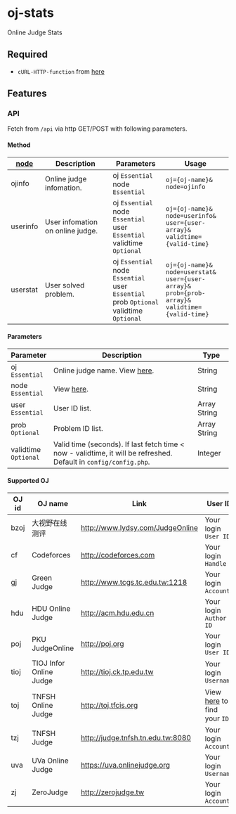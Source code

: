 # oj-stats
Online Judge Stats

Required
---
* `cURL-HTTP-function` from [here](https://github.com/Xi-Plus/cURL-HTTP-function)

Features
---
### API
Fetch from `/api` via http GET/POST with following parameters.

#### Method
| [node](README.md#parameters) | Description | Parameters | Usage |
|---|---|---|---|
| ojinfo | Online judge infomation. | oj `Essential` <br> node `Essential` | `oj={oj-name}&`<br>`node=ojinfo` |
| userinfo | User infomation on online judge. | oj `Essential` <br> node `Essential` <br> user `Essential` <br> validtime `Optional` | `oj={oj-name}&`<br>`node=userinfo&`<br>`user={user-array}&`<br>`validtime={valid-time}` |
| userstat | User solved problem. | oj `Essential` <br> node `Essential` <br> user `Essential` <br> prob `Optional` <br> validtime `Optional` | `oj={oj-name}&`<br>`node=userstat&`<br>`user={user-array}&`<br>`prob={prob-array}&`<br>`validtime={valid-time}` |

#### Parameters
| Parameter | Description | Type |
|---|---|---|
| oj <br> `Essential` | Online judge name. View [here](README.md#supported-oj). | String |
| node <br> `Essential` | View [here](README.md#method). | String |
| user <br> `Essential` | User ID list. | Array String |
| prob <br> `Optional` | Problem ID list. | Array String |
| validtime <br> `Optional` | Valid time (seconds). If last fetch time < now - validtime, it will be refreshed. Default in `config/config.php`. | Integer |

#### Supported OJ
| OJ id | OJ name | Link | User ID |
|-----------|-------------------|---|---|
| bzoj | 大视野在线测评 | http://www.lydsy.com/JudgeOnline | Your login `User ID` |
| cf | Codeforces | http://codeforces.com | Your login `Handle` |
| gj | Green Judge | http://www.tcgs.tc.edu.tw:1218 | Your login `Account` |
| hdu | HDU Online Judge | http://acm.hdu.edu.cn | Your login `Author ID` |
| poj | PKU JudgeOnline | http://poj.org | Your login `User ID` |
| tioj | TIOJ Infor Online Judge | http://tioj.ck.tp.edu.tw | Your login `Username` |
| toj | TNFSH Online Judge | http://toj.tfcis.org | View [here](http://toj.tfcis.org/oj/chal/) to find your `ID` |
| tzj | TNFSH Judge | http://judge.tnfsh.tn.edu.tw:8080 | Your login `Account` |
| uva | UVa Online Judge | https://uva.onlinejudge.org | Your login `Username` |
| zj | ZeroJudge | http://zerojudge.tw | Your login `Account` |
